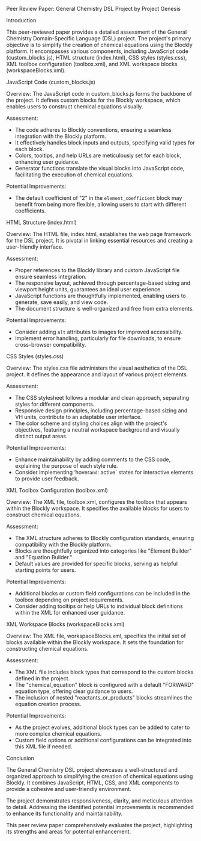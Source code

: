 Peer Review Paper: General Chemistry DSL Project by Project Genesis
 
Introduction
 
This peer-reviewed paper provides a detailed assessment of the General Chemistry Domain-Specific Language (DSL) project. The project's primary objective is to simplify the creation of chemical equations using the Blockly platform. It encompasses various components, including JavaScript code (custom_blocks.js), HTML structure (index.html), CSS styles (styles.css), XML toolbox configuration (toolbox.xml), and XML workspace blocks (workspaceBlocks.xml).
 
JavaScript Code (custom_blocks.js)
 
Overview:
The JavaScript code in custom_blocks.js forms the backbone of the project. It defines custom blocks for the Blockly workspace, which enables users to construct chemical equations visually.
 
Assessment:
- The code adheres to Blockly conventions, ensuring a seamless integration with the Blockly platform.
- It effectively handles block inputs and outputs, specifying valid types for each block.
- Colors, tooltips, and help URLs are meticulously set for each block, enhancing user guidance.
- Generator functions translate the visual blocks into JavaScript code, facilitating the execution of chemical equations.
 
Potential Improvements:
- The default coefficient of "2" in the `element_coefficient` block may benefit from being more flexible, allowing users to start with different coefficients.
 
HTML Structure (index.html)
 
Overview:
The HTML file, index.html, establishes the web page framework for the DSL project. It is pivotal in linking essential resources and creating a user-friendly interface.
 
Assessment:
- Proper references to the Blockly library and custom JavaScript file ensure seamless integration.
- The responsive layout, achieved through percentage-based sizing and viewport height units, guarantees an ideal user experience.
- JavaScript functions are thoughtfully implemented, enabling users to generate, save easily, and view code.
- The document structure is well-organized and free from extra elements.
 
Potential Improvements:
- Consider adding `alt` attributes to images for improved accessibility.
- Implement error handling, particularly for file downloads, to ensure cross-browser compatibility.
 
CSS Styles (styles.css)
 
Overview:
The styles.css file administers the visual aesthetics of the DSL project. It defines the appearance and layout of various project elements.
 
Assessment:
- The CSS stylesheet follows a modular and clean approach, separating styles for different components.
- Responsive design principles, including percentage-based sizing and VH units, contribute to an adaptable user interface.
- The color scheme and styling choices align with the project's objectives, featuring a neutral workspace background and visually distinct output areas.
 
Potential Improvements:
- Enhance maintainability by adding comments to the CSS code, explaining the purpose of each style rule.
- Consider implementing ‘hover` and `: active` states for interactive elements to provide user feedback.
 
XML Toolbox Configuration (toolbox.xml)
 
Overview:
The XML file, toolbox.xml, configures the toolbox that appears within the Blockly workspace. It specifies the available blocks for users to construct chemical equations.
 
Assessment:
- The XML structure adheres to Blockly configuration standards, ensuring compatibility with the Blockly platform.
- Blocks are thoughtfully organized into categories like "Element Builder" and "Equation Builder."
- Default values are provided for specific blocks, serving as helpful starting points for users.
 
Potential Improvements:
- Additional blocks or custom field configurations can be included in the toolbox depending on project requirements.
- Consider adding tooltips or help URLs to individual block definitions within the XML for enhanced user guidance.
 
XML Workspace Blocks (workspaceBlocks.xml)
 
Overview:
The XML file, workspaceBlocks.xml, specifies the initial set of blocks available within the Blockly workspace. It sets the foundation for constructing chemical equations.
 
Assessment:
- The XML file includes block types that correspond to the custom blocks defined in the project.
- The "chemical_equation" block is configured with a default "FORWARD" equation type, offering clear guidance to users.
- The inclusion of nested "reactants_or_products" blocks streamlines the equation creation process.
 
Potential Improvements:
- As the project evolves, additional block types can be added to cater to more complex chemical equations.
- Custom field options or additional configurations can be integrated into this XML file if needed.
 
Conclusion
 
The General Chemistry DSL project showcases a well-structured and organized approach to simplifying the creation of chemical equations using Blockly. It combines JavaScript, HTML, CSS, and XML components to provide a cohesive and user-friendly environment.
 
The project demonstrates responsiveness, clarity, and meticulous attention to detail. Addressing the identified potential improvements is recommended to enhance its functionality and maintainability.
 
This peer review paper comprehensively evaluates the project, highlighting its strengths and areas for potential enhancement.
 

